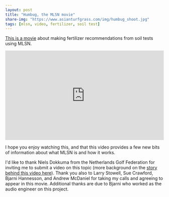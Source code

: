 ```yaml
---
layout: post
title: "Humbug, the MLSN movie"
share-img: "https://www.asianturfgrass.com/img/humbug_shoot.jpg"
tags: [mlsn, video, fertilizer, soil test]
---
```


[This is a movie](https://vimeo.com/micahwoods/humbug) about making fertilizer recommendations from soil tests using MLSN. 

<div style="padding:56.25% 0 0 0;position:relative;"><iframe src="https://player.vimeo.com/video/300790946" style="position:absolute;top:0;left:0;width:100%;height:100%;" frameborder="0" webkitallowfullscreen mozallowfullscreen allowfullscreen></iframe></div><script src="https://player.vimeo.com/api/player.js"></script>

I hope you enjoy watching this, and that this video provides a few new bits of information about what MLSN is and how it works.

I'd like to thank Niels Dokkuma from the Netherlands Golf Federation for inviting me to submit a video on this topic (more background on the [story behind this video here](https://www.asianturfgrass.com/2018-11-17-new-mlsn-movie-trailer/)). Thank you also to Larry Stowell, Sue Crawford, Bjarni Hannesson, and Andrew McDaniel for taking my calls and agreeing to appear in this movie. Additional thanks are due to Bjarni who worked as the audio engineer on this project.



